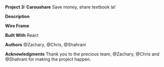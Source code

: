 **Project 3: Caroushare**
Save money, share textbook la!

**Description**
<PLACEHOLDER>

**Wire Frame**
<INSERT PHOTO HERE>

**Built With**
React 

**Authors**
@Zachary, @Chris, @Shahrani

**Acknowledgments**
Thank you to the precious team, @Zachary, @Chris and @Shahrani for making the project happen. 
